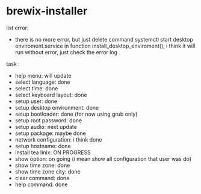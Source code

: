 # brewix-installer

list error:
- there is no more error, but just delete command systemctl start desktop enviroment.service in function install_desktop_enviroment(), i think it will run without error, just check the error log

task :

- help menu: will update
- select language: done
- select time: done
- select keyboard layout: done
- setup user: done
- setup desktop environment: done
- setup bootloader: done (for now using grub only)
- setup root password: done
- setup audio: next update
- setup package: maybe done
- network configuration: i think done
- setup hostname: done
- install tea linix: ON PROGRESS
- show option: on going (i mean show all configuration that user was do)
- show time zone: done
- show time zone city: done
- clear command: done
- help command: done

